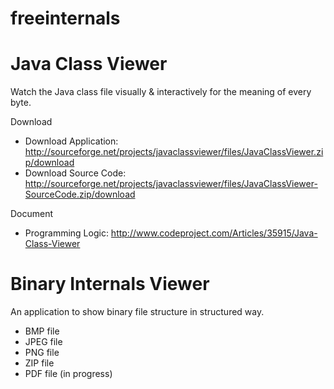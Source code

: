 # freeinternals

Java Class Viewer
=========================
Watch the Java class file visually & interactively for the meaning of every byte.

Download
 - Download Application: http://sourceforge.net/projects/javaclassviewer/files/JavaClassViewer.zip/download
 - Download Source Code: http://sourceforge.net/projects/javaclassviewer/files/JavaClassViewer-SourceCode.zip/download

Document
 - Programming Logic: http://www.codeproject.com/Articles/35915/Java-Class-Viewer


Binary Internals Viewer
=========================
An application to show binary file structure in structured way.

 - BMP file
 - JPEG file
 - PNG file
 - ZIP file
 - PDF file (in progress)
 
